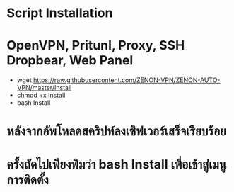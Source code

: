 # Script Installation
# OpenVPN, Pritunl, Proxy, SSH Dropbear, Web Panel

- wget https://raw.githubusercontent.com/ZENON-VPN/ZENON-AUTO-VPN/master/Install
- chmod +x Install
- bash Install

# หลังจากอัพโหลดสคริปท์ลงเซิฟเวอร์เสร็จเรียบร้อย
# ครั้งถัดไปเพียงพิมว่า bash Install เพื่อเข้าสู่เมนูการติดตั้ง
